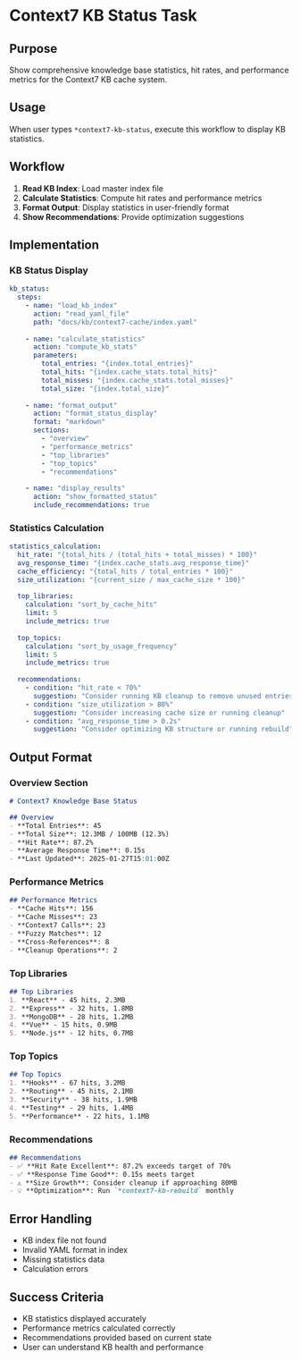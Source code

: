 <!-- Powered by BMAD™ Core -->

# Context7 KB Status Task

## Purpose
Show comprehensive knowledge base statistics, hit rates, and performance metrics for the Context7 KB cache system.

## Usage
When user types `*context7-kb-status`, execute this workflow to display KB statistics.

## Workflow
1. **Read KB Index**: Load master index file
2. **Calculate Statistics**: Compute hit rates and performance metrics
3. **Format Output**: Display statistics in user-friendly format
4. **Show Recommendations**: Provide optimization suggestions

## Implementation

### KB Status Display
```yaml
kb_status:
  steps:
    - name: "load_kb_index"
      action: "read_yaml_file"
      path: "docs/kb/context7-cache/index.yaml"
    
    - name: "calculate_statistics"
      action: "compute_kb_stats"
      parameters:
        total_entries: "{index.total_entries}"
        total_hits: "{index.cache_stats.total_hits}"
        total_misses: "{index.cache_stats.total_misses}"
        total_size: "{index.total_size}"
    
    - name: "format_output"
      action: "format_status_display"
      format: "markdown"
      sections:
        - "overview"
        - "performance_metrics"
        - "top_libraries"
        - "top_topics"
        - "recommendations"
    
    - name: "display_results"
      action: "show_formatted_status"
      include_recommendations: true
```

### Statistics Calculation
```yaml
statistics_calculation:
  hit_rate: "{total_hits / (total_hits + total_misses) * 100}"
  avg_response_time: "{index.cache_stats.avg_response_time}"
  cache_efficiency: "{total_hits / total_entries * 100}"
  size_utilization: "{current_size / max_cache_size * 100}"
  
  top_libraries:
    calculation: "sort_by_cache_hits"
    limit: 5
    include_metrics: true
  
  top_topics:
    calculation: "sort_by_usage_frequency"
    limit: 5
    include_metrics: true
  
  recommendations:
    - condition: "hit_rate < 70%"
      suggestion: "Consider running KB cleanup to remove unused entries"
    - condition: "size_utilization > 80%"
      suggestion: "Consider increasing cache size or running cleanup"
    - condition: "avg_response_time > 0.2s"
      suggestion: "Consider optimizing KB structure or running rebuild"
```

## Output Format

### Overview Section
```markdown
# Context7 Knowledge Base Status

## Overview
- **Total Entries**: 45
- **Total Size**: 12.3MB / 100MB (12.3%)
- **Hit Rate**: 87.2%
- **Average Response Time**: 0.15s
- **Last Updated**: 2025-01-27T15:01:00Z
```

### Performance Metrics
```markdown
## Performance Metrics
- **Cache Hits**: 156
- **Cache Misses**: 23
- **Context7 Calls**: 23
- **Fuzzy Matches**: 12
- **Cross-References**: 8
- **Cleanup Operations**: 2
```

### Top Libraries
```markdown
## Top Libraries
1. **React** - 45 hits, 2.3MB
2. **Express** - 32 hits, 1.8MB
3. **MongoDB** - 28 hits, 1.2MB
4. **Vue** - 15 hits, 0.9MB
5. **Node.js** - 12 hits, 0.7MB
```

### Top Topics
```markdown
## Top Topics
1. **Hooks** - 67 hits, 3.2MB
2. **Routing** - 45 hits, 2.1MB
3. **Security** - 38 hits, 1.9MB
4. **Testing** - 29 hits, 1.4MB
5. **Performance** - 22 hits, 1.1MB
```

### Recommendations
```markdown
## Recommendations
- ✅ **Hit Rate Excellent**: 87.2% exceeds target of 70%
- ✅ **Response Time Good**: 0.15s meets target
- ⚠️ **Size Growth**: Consider cleanup if approaching 80MB
- 💡 **Optimization**: Run `*context7-kb-rebuild` monthly
```

## Error Handling
- KB index file not found
- Invalid YAML format in index
- Missing statistics data
- Calculation errors

## Success Criteria
- KB statistics displayed accurately
- Performance metrics calculated correctly
- Recommendations provided based on current state
- User can understand KB health and performance
